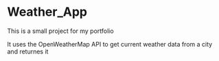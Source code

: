 # Weather_App

This is a small project for my portfolio 

It uses the OpenWeatherMap API to get current weather data from a city and returnes it 

